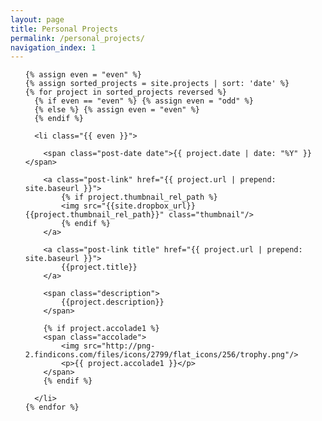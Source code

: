 ```yaml
---
layout: page
title: Personal Projects
permalink: /personal_projects/
navigation_index: 1
---
```


<div class="home">

  <ul class="posts projects">

  	{% assign even = "even" %}
    {% assign sorted_projects = site.projects | sort: 'date' %}
    {% for project in sorted_projects reversed %}
      {% if even == "even" %} {% assign even = "odd" %} 
      {% else %} {% assign even = "even" %}
      {% endif %}

      <li class="{{ even }}">

	    <span class="post-date date">{{ project.date | date: "%Y" }}</span>

        <a class="post-link" href="{{ project.url | prepend: site.baseurl }}">
	    	{% if project.thumbnail_rel_path %}
		    <img src="{{site.dropbox_url}}{{project.thumbnail_rel_path}}" class="thumbnail"/>
	        {% endif %}
	    </a>

        <a class="post-link title" href="{{ project.url | prepend: site.baseurl }}">
        	{{project.title}}
    	</a>

        <span class="description">
        	{{project.description}}
    	</span>

    	{% if project.accolade1 %}
		<span class="accolade">
			<img src="http://png-2.findicons.com/files/icons/2799/flat_icons/256/trophy.png"/>
			<p>{{ project.accolade1 }}</p>
		</span>
		{% endif %}

      </li>
    {% endfor %}
  </ul>

</div>